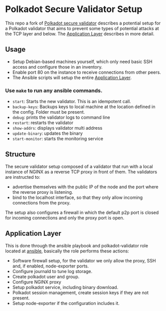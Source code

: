 # Polkadot Secure Validator Setup
This repo a fork of [Polkadot secure validator](https://github.com/w3f/polkadot-secure-validator) describes a potential setup for a Polkadot validator that aims to
prevent some types of potential attacks at the TCP layer and below.
The [Application Layer](#application-layer) describes in more detail.

## Usage
- Setup Debian-based machines yourself, which only need basic SSH access and 
configure those in an inventory.
- Enable port 80 on the instance to receive connections from other peers.
- The Ansible scripts will setup the entire [Application Layer](#application-layer). 

### Use `make` to run any ansible commands. 
- `start`: Starts the new validator. This is an idempotent call.
- `backup-keys`: Backups keys to local machine at the location defined in the config. Folder must be present.
- `debug`: prints the validator logs to command line
- `restart`: restarts the validator
- `show-addrs`: displays validator multi address
- `update-binary`: updates the binary
- `start-monitor`: starts the monitoring service


## Structure
The secure validator setup composed of a validator that run with a local
instance of NGINX as a reverse TCP proxy in front of them. The validators are instructed to:
* advertise themselves with the public IP of the node and the port where the
reverse proxy is listening.
* bind to the localhost interface, so that they only allow incoming connections from the
proxy.

The setup also configures a firewall in which the default p2p port is closed for
incoming connections and only the proxy port is open.

## Application Layer

This is done through the ansible playbook and polkadot-validator role located at
[ansible](/ansible), basically the role performs these actions:

* Software firewall setup, for the validator we only allow the proxy, SSH and, if
enabled, node-exporter ports.
* Configure journald to tune log storage.
* Create polkadot user and group.
* Configure NGINX proxy
* Setup polkadot service, including binary download.
* Polkadot session management, create session keys if they are not present.
* Setup node-exporter if the configuration includes it.
